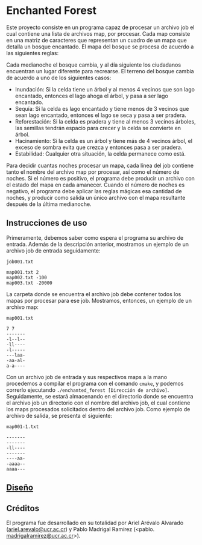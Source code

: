 # Enchanted Forest

Este proyecto consiste en un programa capaz de procesar un archivo job el cual 
contiene una lista de archivos map, por procesar. Cada map consiste en una 
matriz de caracteres que representan un cuadro de un mapa que detalla un 
bosque encantado. El mapa del bosque se procesa de acuerdo a las siguientes 
reglas:

Cada medianoche el bosque cambia, y al día siguiente los ciudadanos 
encuentran un lugar diferente para recrearse. El terreno del bosque cambia 
de acuerdo a uno de los siguientes casos:

* Inundación: Si la celda tiene un árbol y al menos 4 vecinos que son lago 
  encantado, entonces el lago ahoga el árbol, y pasa a ser lago encantado.
* Sequía: Si la celda es lago encantado y tiene menos de 3 vecinos que sean 
  lago encantado, entonces el lago se seca y pasa a ser pradera.
* Reforestación: Si la celda es pradera y tiene al menos 3 vecinos árboles, 
  las semillas tendrán espacio para crecer y la celda se convierte en árbol.
* Hacinamiento: Si la celda es un árbol y tiene más de 4 vecinos árbol, el 
  exceso de sombra evita que crezca y entonces pasa a ser pradera.
* Estabilidad: Cualquier otra situación, la celda permanece como está.

Para decidir cuantas noches procesar un mapa, cada línea del job contiene 
tanto el nombre del archivo map por procesar, así como el número de noches. 
Si el número es positivo, el programa debe producir un archivo con el 
estado del mapa en cada amanecer. Cuando el número de noches es negativo, 
el programa debe aplicar las reglas mágicas esa cantidad de noches, y producir 
como salida un único archivo con el mapa resultante después de la última 
medianoche.

## Instrucciones de uso

Primeramente, debemos saber como espera el programa su archivo de entrada.
Además de la descripción anterior, mostramos un ejemplo de un archivo job de
entrada seguidamente:

```
job001.txt

map001.txt 2
map002.txt -100
map003.txt -20000
```

La carpeta donde se encuentra el archivo job debe contener todos los mapas 
por procesar para ese job. Mostramos, entonces, un ejemplo de un archivo map:

```
map001.txt

7 7
-------
-l--l--
-ll---- 
-l----- 
---laa- 
-aa-al-
a-a----
```

Con un archivo job de entrada y sus respectivos maps a la mano procedemos a 
compilar el programa con el comando `cmake`, y podemos correrlo ejecutando
`./enchanted_forest [Dirección de archivo]`. Seguidamente, se
estará almacenando en el directorio donde se encuentra el archivo job un 
directorio con el nombre del archivo job, el cual contiene los maps 
procesados solicitados dentro del archivo job. Como ejemplo de archivo de 
salida, se presenta el siguiente:

```
map001-1.txt

-------
-------
-ll----
-------
----aa-
-aaaa--
aaaa---
```

## [Diseño](./design/README.md)

## Créditos

El programa fue desarrollado en su totalidad por Ariel Arévalo Alvarado
(<ariel.arevalo@ucr.ac.cr>) y Pablo Madrigal Ramírez (<pablo.
madrigalramirez@ucr.ac.cr>).
